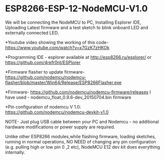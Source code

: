 # ESP8266-ESP-12-NodeMCU-V1.0
We will be connecting the NodeMCU to PC, Installing Esplorer IDE, Uploading Latest firmware and a test sketch to blink onboard LED and externally connected LED.

*Youtube video showing the working of this code- https://www.youtube.com/watch?v=x7GzK7zHKOk 

*Programming IDE - esplorer available at http://esp8266.ru/esplorer/  or   https://github.com/4refr0nt/ESPlorer  

*Firmware flasher to update firmware- https://github.com/nodemcu/nodemcu-flasher/blob/master/Win64/Release/ESP8266Flasher.exe 

*Firmware- https://github.com/nodemcu/nodemcu-firmware/releases 
I have used -  nodemcu_float_0.9.6-dev_20150704.bin firmware

*Pin configuration of nodemcu V 1.0: https://github.com/nodemcu/nodemcu-devkit-v1.0

NOTE- Just plug USB cable between your PC and Nodemcu - no additional hardware modifications or power supply are required.

Unlike other ESP8266 modules,while flashing firmware, loading sketches, running in normal operations, NO NEED of changing any pin configuration (e.g. pulling high or low pin 0 ,2 etc), NodeMCU E12 dev kit does everything internally. 
